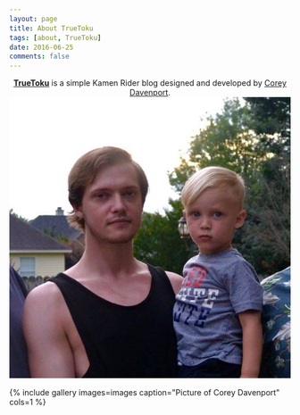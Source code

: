 ```yaml
---
layout: page
title: About TrueToku
tags: [about, TrueToku]
date: 2016-06-25
comments: false
---
```

    
<center><a href="http://taylantatli.github.io/Moon"><b>TrueToku</b></a> is a simple Kamen Rider blog designed and developed by <a href="https://twitter.com/ctdvnprt">Corey Davenport</a>.</center>


<img src="/assets/img/me.jpg" alt="Photo of the author">

{% include gallery images=images caption="Picture of Corey Davenport" cols=1 %}

